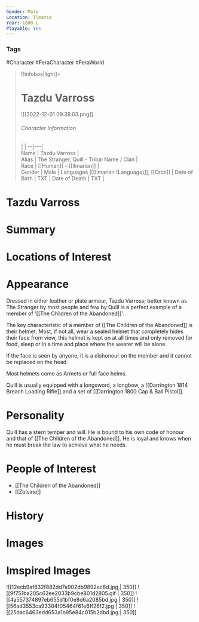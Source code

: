 ```yaml
---
Gender: Male
Location: Ilmaria
Year: 1800 L
Playable: Yes
---
```


### Tags
#Character #FeraCharacter #FeraWorld

> [!infobox|light]+  
> # Tazdu Varross   
> ![[2022-12-01 09.39.03.png]]
> ###### Character Information
>  |   |
> --|---|  
> Name | Tazdu Varross  |  
> Alias | The Stranger, Quill - Tribal Name / Clan  |  
> Race | [[Human]] - [[Ilmarian]] |  
> Gender | Male |
> Languages |[[Ilmarian (Language)]], [[Orcs]] |
> Date of Birth | TXT |
> Date of Death | TXT |

# Tazdu Varross

# Summary

# Locations of Interest

# Appearance
Dressed in either leather or plate armour, Tazdu Varross; better known as The Stranger by most people and few by Quill is a perfect example of a member of '[[The Children of the Abandoned]]'. 

The key characteristic of a member of [[The Children of the Abandoned]] is their helmet.  Most, if not all, wear a sealed helmet that completely hides their face from view, this helmet is kept on at all times and only removed for food, sleep or in a time and place where the wearer will be alone. 

If the face is seen by anyone, it is a dishonour on the member and it cannot be replaced on the head. 

Most helmets come as Armets or full face helms. 

Quill is usually equipped with a longsword, a longbow, a [[Darrington 1814 Breach Loading Rifle]] and a set of [[Darrington 1800 Cap & Ball Pistol]]. 

# Personality
Quill has a stern temper and will. He is bound to his own code of honour and that of [[The Children of the Abandoned]]. He is loyal and knows when he must break the law to achieve what he needs. 

# People of Interest
- [[The Children of the Abandoned]] 
- [[Zolvine]]
# History

# Images

# Imspired Images
![[12ecb9af632f882dd7a902db9892ec8d.jpg | 350]]
![[9f751ba205c62ee2033b9cbe801d2805.gif | 350]]
![[4a557374897eb655d1bf0e8d6a2085bd.jpg | 350]]
![[56ad3553ca93304f05464f61e6ff26f2.jpg | 350]]
![[25dac6463edd653a1b95e84c015b2dbd.jpg | 350]]

